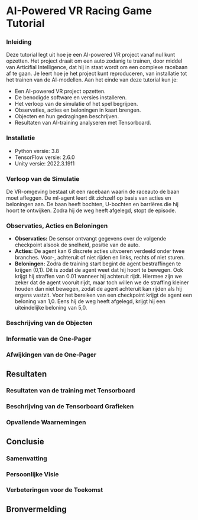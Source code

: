 
# AI-Powered VR Racing Game Tutorial


### Inleiding
Deze tutorial legt uit hoe je een AI-powered VR project vanaf nul kunt opzetten. Het project draait om een auto zodanig te trainen, door middel van Articifial Intelligence, dat hij in staat wordt om een complexe racebaan af te gaan. Je leert hoe je het project kunt reproduceren, van installatie tot het trainen van de AI-modellen. Aan het einde van deze tutorial kun je:
- Een AI-powered VR project opzetten.
- De benodigde software en versies installeren.
- Het verloop van de simulatie of het spel begrijpen.
- Observaties, acties en beloningen in kaart brengen.
- Objecten en hun gedragingen beschrijven.
- Resultaten van AI-training analyseren met Tensorboard.

### Installatie
- Python versie: 3.8
- TensorFlow versie: 2.6.0
- Unity versie: 2022.3.19f1

### Verloop van de Simulatie
De VR-omgeving bestaat uit een racebaan waarin de raceauto de baan moet afleggen. De ml-agent leert dit zichzelf op basis van acties en beloningen aan. De baan heeft bochten, U-bochten en barrières die hij hoort te ontwijken. Zodra hij de weg heeft afgelegd, stopt de episode.

### Observaties, Acties en Beloningen
- **Observaties:** De sensor ontvangt gegevens over de volgende checkpoint alsook de snelheid, positie van de auto.	
- **Acties:** De agent kan 6 discrete acties uitvoeren verdeeld onder twee branches.  Voor-, achteruit of niet rijden en links, rechts of niet sturen. 
- **Beloningen:** Zodra de training start begint de agent bestraffingen te krijgen (0,1). Dit is zodat de agent weet dat hij hoort te bewegen. Ook krijgt hij straffen van 0.01 wanneer hij achteruit rijdt. Hiermee zijn we zeker dat de agent vooruit rijdt, maar toch willen we de straffing kleiner houden dan niet bewegen, zodat de agent achteruit kan rijden als hij ergens vastzit. Voor het bereiken van een checkpoint krijgt de agent een beloning van 1,0. Eens hij de weg heeft afgelegd, krijgt hij een uiteindelijke beloning van 5,0.

### Beschrijving van de Objecten


### Informatie van de One-Pager

### Afwijkingen van de One-Pager


## Resultaten

### Resultaten van de training met Tensorboard


### Beschrijving van de Tensorboard Grafieken


### Opvallende Waarnemingen


## Conclusie

### Samenvatting

### Persoonlijke Visie

### Verbeteringen voor de Toekomst

## Bronvermelding


